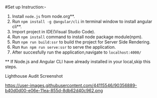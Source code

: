 #Set up Instruction:-

1. Install `node.js` from node.org**.
2. Run `npm install -g @angular/cli` in terminal window to install angular cli**. 
3. Import project in IDE(Visual Studio Code).
4. Run `npm install` command to install node package module(npm).
5. Run `npm run build:ssr` to build the project for Server Side Rendering. 
6. Run `Run npm run serve:ssr` to serve the application.
7. After succesfully run the application,navigate to `localhost:4000/`


** If Node.js and Angular CLI have already installed in your local,skip this steps.



Lighthouse Audit Screenshot

https://user-images.githubusercontent.com/44115546/90356889-b40d0d00-e06e-11ea-855d-8db62d40c962.png



